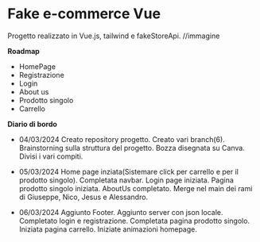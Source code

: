 # Fake e-commerce Vue
Progetto realizzato in Vue.js, tailwind e fakeStoreApi.
//immagine

**Roadmap**
 - HomePage
 - Registrazione
 - Login
 - About us
 - Prodotto singolo
 - Carrello
 
 **Diario di bordo**
 
 - 04/03/2024
 Creato repository progetto. Creato vari branch(6). Brainstorning sulla struttura del progetto. Bozza disegnata su Canva. Divisi i vari compiti.

- 05/03/2024
  Home page inziata(Sistemare click per carrello e per il prodotto singolo). Completata navbar. Login page iniziata. Pagina prodotto singolo iniziata. AboutUs completato.
  Merge nel main dei rami di Giuseppe, Nico, Jesus e Alessandro.

- 06/03/2024
  Aggiunto Footer. Aggiunto server con json locale. Completato login e registrazione. Completata pagina prodotto singolo. Iniziata pagina carrello. Iniziate animazioni homepage.
